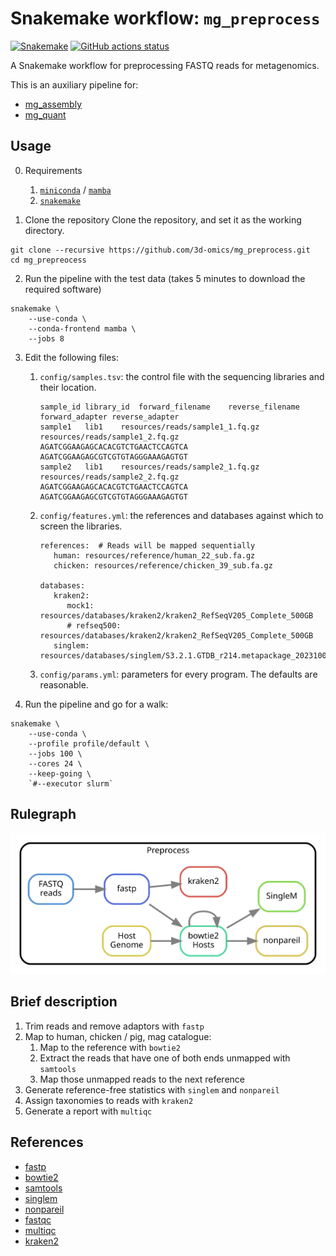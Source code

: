 # Snakemake workflow: `mg_preprocess`

[![Snakemake](https://img.shields.io/badge/snakemake-≥8.0.0-brightgreen.svg)](https://snakemake.github.io)
[![GitHub actions status](https://github.com/jlanga/mg_preprocess/workflows/Tests/badge.svg)](https://github.com/jlanga/mg_preprocess/actions)


A Snakemake workflow for preprocessing FASTQ reads for metagenomics.

This is an auxiliary pipeline for:
 - [mg_assembly](https://github.com/3d-omics/mg_assembly)
 - [mg_quant](https://github.com/3d-omics/mg_quant)

## Usage

0. Requirements
   1.  [`miniconda`](https://docs.conda.io/en/latest/miniconda.html) / [`mamba`](https://mamba.readthedocs.io)
   2.  [`snakemake`](snakemake.readthedocs.io/)

1. Clone the repository
Clone the repository, and set it as the working directory.

```
git clone --recursive https://github.com/3d-omics/mg_preprocess.git
cd mg_prepreocess
```

2. Run the pipeline with the test data (takes 5 minutes to download the required software)
```
snakemake \
    --use-conda \
    --conda-frontend mamba \
    --jobs 8
```

3. Edit the following files:
   1. `config/samples.tsv`: the control file with the sequencing libraries and their location.
      ```
      sample_id	library_id	forward_filename	reverse_filename	forward_adapter	reverse_adapter
      sample1	lib1	resources/reads/sample1_1.fq.gz	resources/reads/sample1_2.fq.gz	AGATCGGAAGAGCACACGTCTGAACTCCAGTCA	AGATCGGAAGAGCGTCGTGTAGGGAAAGAGTGT
      sample2	lib1	resources/reads/sample2_1.fq.gz	resources/reads/sample2_2.fq.gz	AGATCGGAAGAGCACACGTCTGAACTCCAGTCA	AGATCGGAAGAGCGTCGTGTAGGGAAAGAGTGT
      ```
   2. `config/features.yml`: the references and databases against which to screen the libraries.
      ```
      references:  # Reads will be mapped sequentially
         human: resources/reference/human_22_sub.fa.gz
         chicken: resources/reference/chicken_39_sub.fa.gz

      databases:
         kraken2:
            mock1: resources/databases/kraken2/kraken2_RefSeqV205_Complete_500GB
            # refseq500: resources/databases/kraken2/kraken2_RefSeqV205_Complete_500GB
         singlem: resources/databases/singlem/S3.2.1.GTDB_r214.metapackage_20231006.smpkg.zb
      ```

   3. `config/params.yml`: parameters for every program. The defaults are reasonable.


4. Run the pipeline and go for a walk:

```
snakemake \
    --use-conda \
    --profile profile/default \
    --jobs 100 \
    --cores 24 \
    --keep-going \
    `#--executor slurm`
```

## Rulegraph

![rulegraph](.rulegraph/rulegraph_simple.svg)

## Brief description

1. Trim reads and remove adaptors with `fastp`
2. Map to human, chicken / pig, mag catalogue:
   1. Map to the reference with `bowtie2`
   2. Extract the reads that have one of both ends unmapped with `samtools`
   3. Map those unmapped reads to the next reference
4. Generate reference-free statistics with `singlem` and `nonpareil`
5. Assign taxonomies to reads with `kraken2`
6. Generate a report with `multiqc`


## References

- [fastp](https://github.com/OpenGene/fastp)
- [bowtie2](https://bowtie-bio.sourceforge.net/bowtie2/manual.shtml)
- [samtools](https://www.htslib.org/)
- [singlem](https://github.com/wwood/singlem)
- [nonpareil](http://enve-omics.ce.gatech.edu/nonpareil/)
- [fastqc](https://github.com/s-andrews/FastQC)
- [multiqc](https://multiqc.info/)
- [kraken2](https://github.com/DerrickWood/kraken2)
